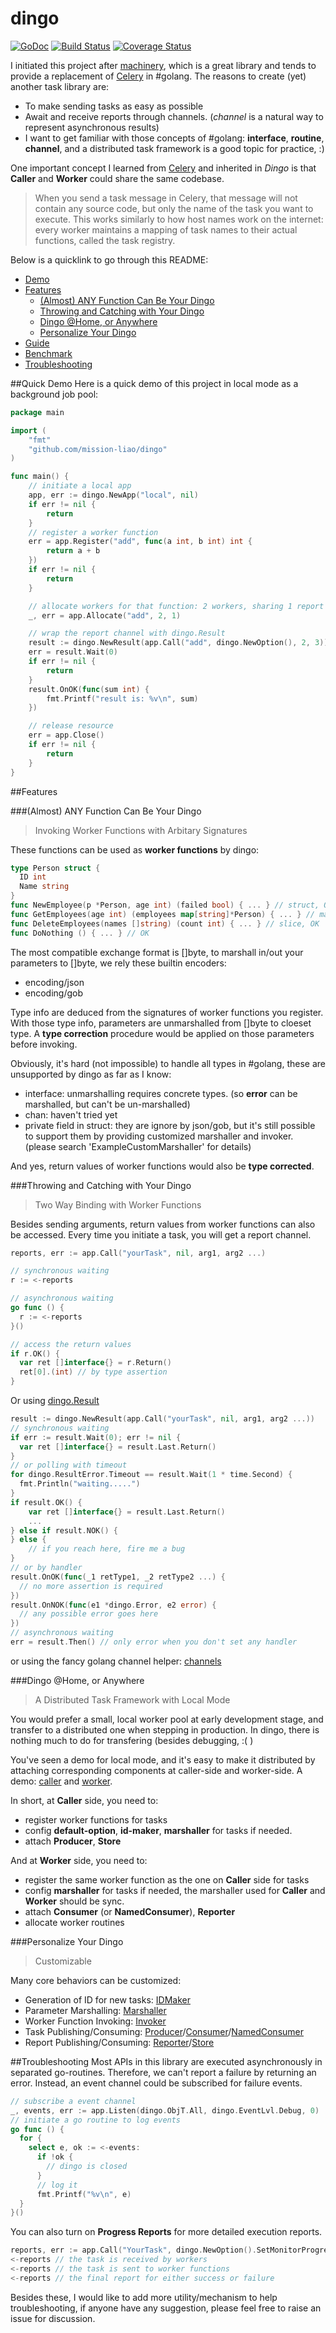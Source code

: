 # dingo

[![GoDoc](https://img.shields.io/badge/godoc-reference-blue.svg)](https://godoc.org/github.com/mission-liao/dingo) [![Build Status](https://travis-ci.org/mission-liao/dingo.svg)](https://travis-ci.org/mission-liao/dingo) [![Coverage Status](https://coveralls.io/repos/mission-liao/dingo/badge.svg?branch=master&service=github)](https://coveralls.io/github/mission-liao/dingo?branch=master)

I initiated this project after [machinery](https://github.com/RichardKnop/machinery), which is a great library and tends to provide a replacement of [Celery](http://www.celeryproject.org/) in #golang. The reasons to create (yet) another task library are:
- To make sending tasks as easy as possible
- Await and receive reports through channels. (_channel_ is a natural way to represent asynchronous results)
- I want to get familiar with those concepts of #golang: **interface**, **routine**, **channel**, and a distributed task framework is a good topic for practice, :)

One important concept I learned from [Celery](http://www.celeryproject.org/) and inherited in _Dingo_ is that __Caller__ and __Worker__ could share the same codebase.
> When you send a task message in Celery, that message will not contain any source code, but only the name of the task you want to execute. This works similarly to how host names work on the internet: every worker maintains a mapping of task names to their actual functions, called the task registry.

Below is a quicklink to go through this README:
- [Demo](README.md#quick-demo)
- [Features](README.md#features)
  - [(Almost) ANY Function Can Be Your Dingo](README.md#almost-any-function-can-be-your-dingo)
  - [Throwing and Catching with Your Dingo](README.md##throwing-and-catching-with-your-dingo)
  - [Dingo @Home, or Anywhere](README.md#dingo-home-or-anywhere)
  - [Personalize Your Dingo](README.md#personalize-your-dingo)
- [Guide](docs/guide/README.md) 
- [Benchmark](docs/benchmark.md)
- [Troubleshooting](README.md#troubleshooting)

##Quick Demo
Here is a quick demo of this project in local mode as a background job pool:
```go
package main

import (
	"fmt"
	"github.com/mission-liao/dingo"
)

func main() {
	// initiate a local app
	app, err := dingo.NewApp("local", nil)
	if err != nil {
		return
	}
	// register a worker function
	err = app.Register("add", func(a int, b int) int {
		return a + b
	})
	if err != nil {
		return
	}

	// allocate workers for that function: 2 workers, sharing 1 report channel.
	_, err = app.Allocate("add", 2, 1)

	// wrap the report channel with dingo.Result
	result := dingo.NewResult(app.Call("add", dingo.NewOption(), 2, 3))
	err = result.Wait(0)
	if err != nil {
		return
	}
	result.OnOK(func(sum int) {
		fmt.Printf("result is: %v\n", sum)
	})

	// release resource
	err = app.Close()
	if err != nil {
		return
	}
}
```

##Features

###(Almost) ANY Function Can Be Your Dingo
> Invoking Worker Functions with Arbitary Signatures

These functions can be used as __worker functions__ by dingo:
```go
type Person struct {
  ID int
  Name string
}
func NewEmployee(p *Person, age int) (failed bool) { ... } // struct, OK
func GetEmployees(age int) (employees map[string]*Person) { ... } // map of struct, OK
func DeleteEmployees(names []string) (count int) { ... } // slice, OK
func DoNothing () { ... } // OK
```

The most compatible exchange format is []byte, to marshall in/out your parameters to []byte, we rely these builtin encoders:
 - encoding/json
 - encoding/gob

Type info are deduced from the signatures of worker functions you register. With those type info, parameters are unmarshalled from []byte to cloeset type. A __type correction__ procedure would be applied on those parameters before invoking.

Obviously, it's hard (not impossible) to handle all types in #golang, these are unsupported by dingo as far as I know:
 - interface: unmarshalling requires concrete types. (so __error__ can be marshalled, but can't be un-marshalled)
 - chan: haven't tried yet
 - private field in struct: they are ignore by json/gob, but it's still possible to support them by providing customized marshaller and invoker. (please search 'ExampleCustomMarshaller' for details)
 
And yes, return values of worker functions would also be __type corrected__.

###Throwing and Catching with Your Dingo
> Two Way Binding with Worker Functions

Besides sending arguments, return values from worker functions can also be accessed. Every time you initiate a task, you will get a report channel.
```go
reports, err := app.Call("yourTask", nil, arg1, arg2 ...)

// synchronous waiting
r := <-reports

// asynchronous waiting
go func () {
  r := <-reports
}()

// access the return values
if r.OK() {
  var ret []interface{} = r.Return()
  ret[0].(int) // by type assertion
}
```
Or using [dingo.Result](https://godoc.org/github.com/mission-liao/dingo#Result)
```go
result := dingo.NewResult(app.Call("yourTask", nil, arg1, arg2 ...))
// synchronous waiting
if err := result.Wait(0); err != nil {
  var ret []interface{} = result.Last.Return()
}
// or polling with timeout
for dingo.ResultError.Timeout == result.Wait(1 * time.Second) {
  fmt.Println("waiting.....")
}
if result.OK() {
    var ret []interface{} = result.Last.Return()
    ...
} else if result.NOK() {
} else {
    // if you reach here, fire me a bug
}
// or by handler
result.OnOK(func(_1 retType1, _2 retType2 ...) {
  // no more assertion is required
})
result.OnNOK(func(e1 *dingo.Error, e2 error) {
  // any possible error goes here
})
// asynchronous waiting
err = result.Then() // only error when you don't set any handler
```
or using the fancy golang channel helper: [channels](https://github.com/eapache/channels)

###Dingo @Home, or Anywhere
> A Distributed Task Framework with Local Mode

You would prefer a small, local worker pool at early development stage, and transfer to a distributed one when stepping in production. In dingo, there is nothing much to do for transfering (besides debugging, :( )

You've seen a demo for local mode, and it's easy to make it distributed by attaching corresponding components at caller-side and worker-side. A demo: [caller](https://godoc.org/github.com/mission-liao/dingo#example-App-Use-Caller) and [worker](https://godoc.org/github.com/mission-liao/dingo#ex-App-Use-Worker).

In short, at __Caller__ side, you need to:
 - register worker functions for tasks
 - config __default-option__, __id-maker__, __marshaller__ for tasks if needed.
 - attach __Producer__, __Store__

And at __Worker__ side, you need to:
 - register the same worker function as the one on __Caller__ side for tasks
 - config __marshaller__ for tasks if needed, the marshaller used for __Caller__ and __Worker__ should be sync.
 - attach __Consumer__ (or __NamedConsumer__), __Reporter__
 - allocate worker routines

###Personalize Your Dingo
> Customizable

Many core behaviors can be customized:
 - Generation of ID for new tasks: [IDMaker](https://godoc.org/github.com/mission-liao/dingo#IDMaker)
 - Parameter Marshalling: [Marshaller](https://godoc.org/github.com/mission-liao/dingo#Marshaller)
 - Worker Function Invoking: [Invoker](https://godoc.org/github.com/mission-liao/dingo#Invoker)
 - Task Publishing/Consuming: [Producer](https://godoc.org/github.com/mission-liao/dingo#Producer)/[Consumer](https://godoc.org/github.com/mission-liao/dingo#Consumer)/[NamedConsumer](https://godoc.org/github.com/mission-liao/dingo#NamedConsumer)
 - Report Publishing/Consuming: [Reporter](https://godoc.org/github.com/mission-liao/dingo#Reporter)/[Store](https://godoc.org/github.com/mission-liao/dingo#Store)

##Troubleshooting
Most APIs in this library are executed asynchronously in separated go-routines. Therefore, we can't report a failure by returning an error. Instead, an event channel could be subscribed for failure events.
```go
// subscribe a event channel
_, events, err := app.Listen(dingo.ObjT.All, dingo.EventLvl.Debug, 0)
// initiate a go routine to log events
go func () {
  for {
    select e, ok := <-events:
      if !ok {
        // dingo is closed
      }
      // log it
      fmt.Printf("%v\n", e)
  }
}()
```

You can also turn on __Progress Reports__ for more detailed execution reports.
```go
reports, err := app.Call("YourTask", dingo.NewOption().SetMonitorProgress(true), arg1, arg2, ...)
<-reports // the task is received by workers
<-reports // the task is sent to worker functions
<-reports // the final report for either success or failure
```

Besides these, I would like to add more utility/mechanism to help troubleshooting, if anyone have any suggestion, please feel free to raise an issue for discussion.
